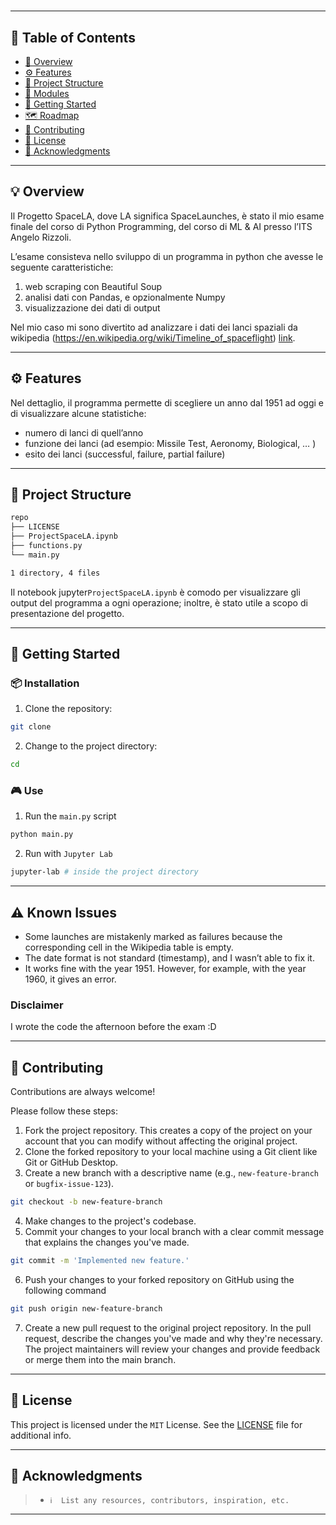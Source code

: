 # 
- - - -
## 📒 Table of Contents
* [📍 Overview](#-overview)
* [⚙️ Features](#-features)
* [📂 Project Structure](#project-structure)
* [🧩 Modules](#modules)
* [🚀 Getting Started](#-getting-started)
* [🗺 Roadmap](#-roadmap)
* [🤝 Contributing](#-contributing)
* [📄 License](#-license)
* [👏 Acknowledgments](#-acknowledgments)

- - - -
## 💡 Overview 
Il Progetto SpaceLA, dove LA significa SpaceLaunches, è stato il mio esame finale del corso di Python Programming, del corso di ML & AI presso l’ITS Angelo Rizzoli.

L’esame consisteva nello sviluppo di un programma in python che avesse le seguente caratteristiche:

1. web scraping con Beautiful Soup
2. analisi dati con Pandas, e opzionalmente Numpy
3. visualizzazione dei dati di output

Nel mio caso mi sono divertito ad analizzare i dati dei lanci spaziali da wikipedia (https://en.wikipedia.org/wiki/Timeline_of_spaceflight) [link](https://en.wikipedia.org/wiki/Timeline_of_spaceflight).

- - - -
## ⚙️ Features
Nel dettaglio, il programma permette di scegliere un anno dal 1951 ad oggi e di visualizzare alcune statistiche:

* numero di lanci di quell’anno
* funzione dei lanci (ad esempio: Missile Test, Aeronomy, Biological, … )
* esito dei lanci (successful, failure, partial failure)

- - - -
## 📂 Project Structure

```bash
repo
├── LICENSE
├── ProjectSpaceLA.ipynb
├── functions.py
└── main.py

1 directory, 4 files
```

Il notebook jupyter`ProjectSpaceLA.ipynb` è comodo per visualizzare gli output del programma a ogni operazione; inoltre, è stato utile a scopo di presentazione del progetto.

- - - -
## 🚀 Getting Started
### 📦 Installation

1. Clone the repository:
```sh
git clone
```

2. Change to the project directory:
```sh
cd
```

### 🎮 Use
1. Run the `main.py` script
```sh
python main.py
```

2. Run with `Jupyter Lab`
```sh
jupyter-lab # inside the project directory
```

- - - -
## ⚠️ Known Issues

* Some launches are mistakenly marked as failures because the corresponding cell in the Wikipedia table is empty.
* The date format is not standard (timestamp), and I wasn’t able to fix it.
* It works fine with the year 1951. However, for example, with the year 1960, it gives an error.

### Disclaimer
I wrote the code the afternoon before the exam :D
- - - -
## 🤝 Contributing
Contributions are always welcome! 

Please follow these steps:
1. Fork the project repository. This creates a copy of the project on your account that you can modify without affecting the original project.
2. Clone the forked repository to your local machine using a Git client like Git or GitHub Desktop.
3. Create a new branch with a descriptive name (e.g., `new-feature-branch` or `bugfix-issue-123`).
```sh
git checkout -b new-feature-branch
```
4. Make changes to the project's codebase.
5. Commit your changes to your local branch with a clear commit message that explains the changes you've made.
```sh
git commit -m 'Implemented new feature.'
```
6. Push your changes to your forked repository on GitHub using the following command
```sh
git push origin new-feature-branch
```
7. Create a new pull request to the original project repository. In the pull request, describe the changes you've made and why they're necessary.
The project maintainers will review your changes and provide feedback or merge them into the main branch.

- - - -
## 📄 License
This project is licensed under the `MIT` License. See the [LICENSE](https://docs.github.com/en/communities/setting-up-your-project-for-healthy-contributions/adding-a-license-to-a-repository) file for additional info.

- - - -
## 👏 Acknowledgments

> * `ℹ️  List any resources, contributors, inspiration, etc.`  

- - - -
